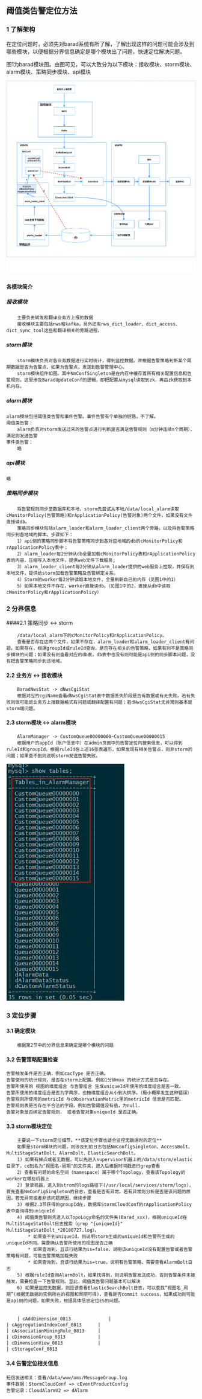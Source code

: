 ## 阈值类告警定位方法

### 1 了解架构

​	在定位问题时，必须先对barad系统有所了解，了解出现这样的问题可能会涉及到哪些模块，以便根据分界信息确定是哪个模块出了问题，快速定位解决问题。

​	图1为barad模块图。由图可见，可以大致分为以下模块：接收模块、storm模块、alarm模块、策略同步模块、api模块

![图1-barad模块图](../picture/模块图.png)


#### 各模块简介

##### 接收模块

```
	主要负责转发和翻译业务方上报的数据
	接收模块主要包括nws和kafka，另外还有nws_dict_loader、dict_access、dict_sync_tool这些和翻译相关的旁路进程。
```

##### storm模块

```
	storm模块负责对各业务数据进行实时统计，得到监控数据。并根据告警策略判断某个周期数据是否为告警点，如果为告警点，发送到告警管理中心。
	storm模块组件如图。其中NmConfSingleton是在内存中缓存着所有相关配置信息和告警规则。这里涉及BaradUpdateConf的逻辑，即把配置从mysql读取到zk，再由zk获取到本机内存。
```

##### alarm模块

```
alarm模块包括阈值类告警和事件告警。事件告警有个单独的链路，不了解。
阈值类告警：
	alarm负责对storm发送过来的告警点进行判断是否满足告警规则（m分钟连续n个周期），满足则发送告警
事件类告警：
	略
```

##### api模块

```
略
```

##### 策略同步模块

```
	将告警规则同步至数据库和本地，storm先尝试从本地/data/local_alarm读取cMonitorPolicy(告警策略)和rApplicationPolicy(告警对象)两个文件，如果没有文件直接读db。
	策略同步模块包括alarm_loader和alarm_loader_client两个旁路，以及将告警策略同步到各地域的脚本。步骤如下：
	1）api侧的策略同步脚本将告警策略同步到各对应地域的db的cMonitorPolicy和rApplicationPolicy表中；
	2）alarm_loader每2分钟从db全量加载cMonitorPolicy表和rApplicationPolicy表的内容，压缩写入本地文件，提供web文件下载服务;
	3）alarm_loader_client每2分钟从alarm_loader提供的web服务上拉取，并保存到本地文件，提供给storm加载告警策略及告警绑定关系。
	4）Storm的worker每2分钟读取本地文件，全量刷新自己的内存（见图1中的1）
	5）如果本地文件不存在，worker直接读db。（见图1中的2，直接从db中读取cMonitorPolicy和rApplicationPolicy）
```

### 2 分界信息

####2.1 策略同步  <->  storm

```
	/data/local_alarm下的cMonitorPolicy和rApplicationPolicy。
	查看是否存在这两个文件，如果不存在，alarm_loader和alarm_loader_client有问题。如果存在，根据groupId或ruleId查询，是否存在相关的告警策略，如果有则不是策略同步模块的问题；如果没有则查看对应的db表，db表中也没有则可能是api侧的同步脚本问题，没有把告警策略同步到该地域。
```

#### 2.2 业务方 <->  接收模块

```
	BaradNwsStat -> dNwsCgiStat
	根据对应的cgiName查看dNwsCgiStat表中数据丢失阶段是否有数据或有无失败。若有失败则很可能是业务方上报数据格式有问题或翻译配置有问题；若dNwsCgiStat无异常则基本是storm端问题。
```

#### 2.3 storm模块  <->  alarm模块

```
	AlarmManager -> CustomQueue00000000~CustomQueue00000015
	根据用户的appId（账户信息中）在admin页面中的告警定位内搜索信息，可以得到ruleId和groupId。根据ruleId在上述16张表遍历，如果发现有相关告警点，则非storm的问题；如果查不到则说明storm发送告警失败。
```

![CustomQueue](../picture/CustomQueue.png)

### 3 定位步骤

#### 3.1 确定模块

```
	根据第2节中的分界信息来确定是哪个模块的问题
```

#### 3.2	告警策略配置检查

```
告警触发条件是否正确，例如cacType 是否正确。 
告警使用的统计规则，是否在storm上配置。例如1分钟max 的统计方式是否存在。
告警所使用的 视图的维度组合 与告警组合 生成uniqueId所使用的维度组合是否一致。
告警所使用的维度组合是否为字典序，也按维度组合从小到大排序。（极小概率发生这种错误）
告警规则所使用的metricId 与cObservationMetric里的metricId 信息是否匹配。
告警规则表是否存在不合法的字段。例如告警阈值没有值，为null.
告警对象是否绑定告警规则， 或者告警对象uniqueId 是否正确。
```

#### 3.3	storm模块定位

```
	主要说一下storm定位细节。**该定位步骤也适合监控无数据时的定位**
    如果是storm模块的问题，则涉及到的日志包括NmConfigSingleton、AccessBolt、MultiStageStatBolt、AlarmBolt、ElasticSearchBolt。
    1) 如果有掉点或者无数据，可以先进入supervisor机器上的/data/storm/elastic目录下，cd到名为"视图名-周期"的文件夹，进入后根据时间戳进行grep查看
    2）查看有问题的命名空间（namespace）属于哪个Topology，查看该Topology的worker在哪些机器上
    2) 登录机器，进入到strom的logs路径下(/usr/local/services/storm/logs)，首先查看NmConfigSingleton的日志，查看是否有异常。若有异常则分析是否是该问题的原因，若无异常或者非该问题原因，继续步骤
    3) 根据2.3节获得的groupId在，数据库StormCloudConf的rApplicationPolicy表中查询得到uniqueId
    4) 阈值类告警则先进入以TopoLogy命名的文件夹(Barad_xxx)，根据uniqueId在MultiStageStatBolt日志搜索（grep "{uniqueId}" MultiStageStatBolt_*20180727.log）。
    	* 如果查不到uniqueId，则说明storm生成的uniqueId和告警所生成的uniqueId不同，需要确认告警所使用的视图是否正确
    	* 如果查询到，且该行结果为is=false，说明该uniqueId没有配置告警或者告警策略有问题，可能告警策略加载失败
    	* 如果查询到，且该行结果为is=true，说明有告警策略，需要查看AlarmBolt日志
    5) 根据ruleId查询AlarmBolt，如果找得到，则说明告警发送成功，否则告警条件未被触发，需要检查一下告警规则。至此，阈值类告警问题基本可以解决
    6) 如果是监控无数据，则应该查看ElasticSearchBolt日志，可以查找“视图名_周期”(根据无数据的实例所在的视图和周期可得)，查看是否commit success，如果成功则可能是api侧的问题，如果失败，根据具体信息定位ES的问题。
    
    
    | cAddDimension_0813              |
| cAggregationIndexConf_0813      |
| cAssociationMiningRule_0813     |
| cDimensionGroup_0813            |
| cDimensionView_0813             |
| cStorageConf_0813
```

#### 3.4 告警定位相关信息

```
短信发送相关：查看/data/www/ams/MessageGroup.log
事件数据：StormCloudConf => cEventProductConfig
告警记录：CloudAlarmV2 => dAlarm
```



